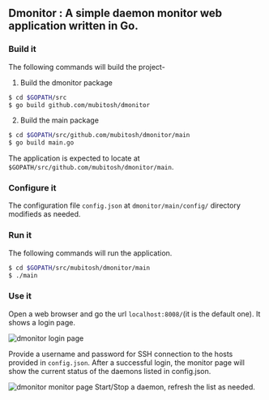 ## **Dmonitor** : A simple daemon monitor web application written in Go.

### Build it
The following commands will build the project-

1. Build the dmonitor package

```bash
$ cd $GOPATH/src
$ go build github.com/mubitosh/dmonitor
```

2. Build the main package

```bash
$ cd $GOPATH/src/github.com/mubitosh/dmonitor/main
$ go build main.go
```

The application is expected to locate at ```$GOPATH/src/github.com/mubitosh/dmonitor/main```.

### Configure it
The configuration file ```config.json``` at ```dmonitor/main/config/``` directory modifieds as needed.

### Run it
The following commands will run the application.

```bash
$ cd $GOPATH/src/mubitosh/dmonitor/main
$ ./main
```

###	Use it
Open a web browser and go the url ```localhost:8008/```(it is the default one). It shows a login page.

![dmonitor login page](images/dmonitor-login-page-screenshot.png "dmonitor login page")

Provide a username and password for SSH connection to the hosts provided in ```config.json```. After a successful login, the monitor page will show the current status of the daemons listed in config.json. 

![dmonitor monitor page](images/dmonitor-monitor-page-screenshot.png "dmonitor monitor page")
Start/Stop a daemon, refresh the list as needed.